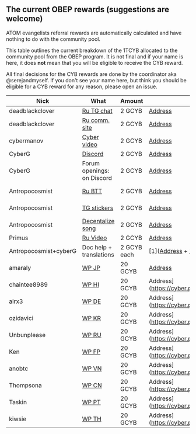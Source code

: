 ## The current OBEP rewards (suggestions are welcome)

ATOM evangelists referral rewards are automatically calculated and have nothing to do with the community pool. 

This table outlines the current breakdown of the 1TCYB allocated to the community pool from the OBEP program. It is not final and if your name is here, it does **not** mean that you will be eligible to receive the CYB reward.

All final decisions for the CYB rewards are done by the coordinator aka @serejandmyself. If you don't see your name here, but think you
should be eligible for a CYB reward for any reason, please open an issue. 

| Nick | What | Amount | Address | Comment | TX |  
|-----|-------|------|----------|------|--------|
| deadblackclover | [Ru TG chat](t.me/@cyber_russian_community) | 2 GCYB | [Address](https://cyber.page/network/euler/contract/cyber1pjvkddp4fmx8ym5j7s7su8kn3zuqj255f2369q) | Payed | [TX](https://cyber.page/network/euler/tx/07471AFE50ECA15C687A964C131D3BC307C8EBAB6A6325A2C836721FA65CC634) |
| deadblackclover | [Ru comm. site](https://cyber.cipherdogs.net/) | 2 GCYB | [Address](https://cyber.page/network/euler/contract/cyber1pjvkddp4fmx8ym5j7s7su8kn3zuqj255f2369q) | Payed | [TX](https://cyber.page/network/euler/tx/CF66E154C53F66E1A9782C43B1839C7B5E01B7BE8CA395E016900ECE2C2D4386) |
| cybermanov | [Cyber video](https://www.youtube.com/watch?v=mTrGJRM6IME) | 2 GCYB | [Address](https://cyber.page/network/euler/contract/cyber1ssu4wqtzvvmwcukcv7l8zxny647mdx03ahc0f0) | Payed | [TX](https://cyber.page/network/euler/tx/3828E02910C1A9B89A10441C1E34360CE0ED927848F03A6B64488197207B401C) |
| CyberG | [Discord](https://discord.gg/U5B2Vk) | 2 GCYB | [Address](https://cyber.page/network/euler/contract/cyber1a4mzr2y2g0cc9f0uhyeh3ftmsfxzqwxffcckf9) | Payed | [TX](https://cyber.page/network/euler/tx/623A0776BF7EBF8214CB8CB87EF7637FA5D316227FC4833094F38FBFC7D95F09) |
| CyberG | Forum openings: on Discord | 2 GCYB | [Address](https://cyber.page/network/euler/contract/cyber1a4mzr2y2g0cc9f0uhyeh3ftmsfxzqwxffcckf9) | Payed | [TX](https://cyber.page/network/euler/tx/CDDFA1CD4E9A3A21DAF71CEF4D9922694F3475E4876B013918802B3CCBC3072D) |
| Antropocosmist | [Ru BTT](https://bitcointalk.org/index.php?topic=5246903) | 2 GCYB | [Address](https://cyber.page/network/euler/contract/cyber1mlqakhlxplhlezk80lph99wcy377j9dkwc42l4) | Payed | [TX](https://cyber.page/network/euler/tx/478920A53158AC4519AEBA0C6410937E7948A3606C128BAF8785AC43DC8A340A] |
| Antropocosmist | [TG stickers](https://t.me/addstickers/fuckgoogle) | 2 GCYB | [Address](https://cyber.page/network/euler/contract/cyber10zjnfvcz5s5sjtvulnhtxukygnjxx8tnspw9su) | Payed | [TX](https://cyber.page/network/euler/tx/478920A53158AC4519AEBA0C6410937E7948A3606C128BAF8785AC43DC8A340A] |
| Antropocosmist | [Decentalize song](https://cyber.page/search/%D0%B4%D0%B5%D1%86%D0%B5%D0%BD%D1%82%D1%80%D0%B0%D0%BB%D0%B8%D0%B7%D0%B0%D1%86%D0%B8%D1%8F) | 2 GCYB | [Address](https://cyber.page/network/euler/contract/cyber10zjnfvcz5s5sjtvulnhtxukygnjxx8tnspw9su) | Payed | [TX](https://cyber.page/network/euler/tx/478920A53158AC4519AEBA0C6410937E7948A3606C128BAF8785AC43DC8A340A] |
| Primus | [Ru Video](https://www.youtube.com/watch?v=HOv3onzmFg4&t=1s) | 2 GCYB | [Address](https://cyber.page/network/euler/contract/cyber12reh000lje8y20wshqmgl8tg70qggt2auxnezf)  | Payed | [TX](https://cyber.page/network/euler/tx/721980EE597E174F55068725E59AF768AAADEDC9024DEFAA36C5E2E345EDCA44) |
| Antropocosmist+cyberG | Doc help + translations | 2 GCYB each | [1]([Address](https://cyber.page/network/euler/contract/cyber1a4mzr2y2g0cc9f0uhyeh3ftmsfxzqwxffcckf9) + [2](https://cyber.page/network/euler/contract/cyber1mlqakhlxplhlezk80lph99wcy377j9dkwc42l4) | Payed | [TX1](https://cyber.page/network/euler/tx/AB954E4E1DF42860C33AAA420F03A857AFCBD5239A9AD72E928841AB6B6B3194) + [TX2](https://cyber.page/network/euler/tx/5DE4392CE7FAC0AACA37B0D103BC5303874E3F3072E63207F3ED54F9C6645415) |
| amaraly | [WP JP](https://github.com/serejandmyself/cyber/blob/master/translations/cyber_JP.md) | 20 GCYB | [Address](https://cyber.page/network/euler/contract/cyber1d9en5u0cfaucavx848qeq4k6ywqd3z5ds9d9s2) | Payed | [TX](https://cyber.page/network/euler/tx/B1AC232F82E7F5C9FE789A01FEABAF959DB0B13BC9F2D51F8F46596583071E3D) |
| chaintee8989 | [WP HI](https://github.com/serejandmyself/cyber/blob/master/translations/cyber_HI.md) | 20 GCYB | Address](https://cyber.page/network/euler/contract/cyber1d6nkeqxmme3564wd889kr6cjed3asxqzk525ez) | Payed | [TX](https://cyber.page/network/euler/tx/30B472ED87426441EB10A0583032086AD3EC2082651E16B4D88EBBCB966EDF6B) |
| airx3 | [WP DE](https://github.com/serejandmyself/cyber/blob/master/translations/cyber_DE.md) | 20 GCYB |  Address](https://cyber.page/network/euler/contract/cyber1edwwsevuywe3sx82sustvyx3f3cvjt44cstrle) | Payed | [TX](https://cyber.page/network/euler/tx/FD53988BBFD10F965D8AEA19C741E59F8AD8772A2C7A32032FC58C62FF85295D) |
| ozidavici | [WP KR](https://github.com/serejandmyself/cyber/blob/master/translations/cyber_KR.md) | 20 GCYB |  Address](https://cyber.page/network/euler/contract/cyber1z8fyzv3mjfccvrxhckr2u3lnc0hrgrlm369js9) | Payed | [TX](https://cyber.page/network/euler/tx/F8695502137FBCF3CC813672C98A9370CA73C90662014D741898D6F61BF0C51C) |
| Unbunplease | [WP RU](https://github.com/serejandmyself/cyber/blob/master/translations/cyber_RU.md) | 20 GCYB | Address](https://cyber.page/network/euler/contract/cyber1teuan269feyw4ax94jfp4pcgrhqnn28gz73uvn) | Payed | [TX](https://cyber.page/network/euler/tx/9D4DDE3D124C4DFD4CC3D1A9141D52A33C0212EB0B262B7B740E89FF6D0603F2) |
| Ken | [WP FP](https://github.com/serejandmyself/cyber/blob/master/translations/cyber_FP.md) | 20 GCYB | Address](https://cyber.page/network/euler/contract/cyber19rtverjn8kw7dzwzch2elktxgcmak6dlyyma7n) | Payed | [TX](https://cyber.page/network/euler/tx/EFBF700919A4637DB9CDA6FD8BB38A0D6F728E0CC75781E8398583EB0C753F5D) |
| anobtc | [WP VN](https://github.com/serejandmyself/cyber/blob/master/translations/cyber_VN.md) | 20 GCYB | Address](https://cyber.page/network/euler/contract/cyber17ud38eyfkd800kvw3c9kl3zpvgvj296ndg3zg7) | Payed | [TX](https://cyber.page/network/euler/tx/51D217B876346F962CA40FD3DD61C6726101C35AF86D60A5CEF1BE90DDEEE806) |
| Thompsona | [WP CN](https://github.com/serejandmyself/cyber/blob/master/translations/cyber_CN.md) | 20 GCYB | Address](https://cyber.page/network/euler/contract/cyber1gcy4f6f2sc73aegd9r68rt2q6teekl6s22lxxu) | Payed | [TX](https://cyber.page/network/euler/tx/C26387F2E6B44A10C947676B22CAEF3FCE293FCA7CAE306DBFC43B398DE4FF6E) |
| Taskin | [WP PT](https://github.com/serejandmyself/cyber/blob/master/translations/cyber_PT.md) | 20 GCYB | Address](https://cyber.page/network/euler/contract/cyber1djdfq5mn3dzm9whpznczxz77s8ep2qgguva03w) | Payed | [TX](https://cyber.page/network/euler/tx/68DE1515063F8ADF98649741B17B5FC74006AE69A46A1F676FE4A247EA7C5AB6) |
| kiwsie | [WP TH](https://github.com/serejandmyself/cyber/blob/master/translations/cyber_TH.md) | 20 GCYB | Address](https://cyber.page/network/euler/contract/cyber1tcnlvf6qhlc3x7ax2vk3vzhxhf8wy8xrh2v9as) | Payed | [TX](https://cyber.page/network/euler/tx/017054C1FEC1E8267FCAB404B6A4E57DE94785BE81C687BE879E2FB8E49812AE) |



